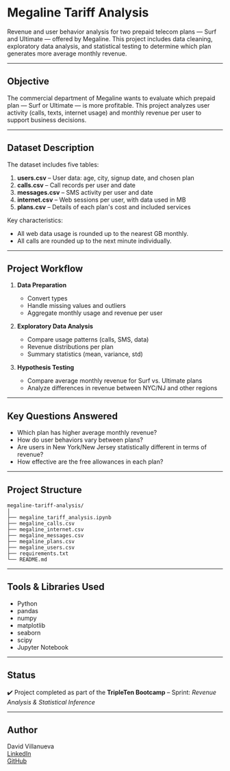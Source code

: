 #  Megaline Tariff Analysis

Revenue and user behavior analysis for two prepaid telecom plans — Surf and Ultimate — offered by Megaline. This project includes data cleaning, exploratory data analysis, and statistical testing to determine which plan generates more average monthly revenue.

---

##  Objective

The commercial department of Megaline wants to evaluate which prepaid plan — Surf or Ultimate — is more profitable. This project analyzes user activity (calls, texts, internet usage) and monthly revenue per user to support business decisions.

---

##  Dataset Description

The dataset includes five tables:

1. **users.csv** – User data: age, city, signup date, and chosen plan  
2. **calls.csv** – Call records per user and date  
3. **messages.csv** – SMS activity per user and date  
4. **internet.csv** – Web sessions per user, with data used in MB  
5. **plans.csv** – Details of each plan's cost and included services

Key characteristics:
- All web data usage is rounded up to the nearest GB monthly.
- All calls are rounded up to the next minute individually.

---

##  Project Workflow

1. **Data Preparation**
   - Convert types
   - Handle missing values and outliers
   - Aggregate monthly usage and revenue per user

2. **Exploratory Data Analysis**
   - Compare usage patterns (calls, SMS, data)
   - Revenue distributions per plan
   - Summary statistics (mean, variance, std)

3. **Hypothesis Testing**
   - Compare average monthly revenue for Surf vs. Ultimate plans
   - Analyze differences in revenue between NYC/NJ and other regions

---

##  Key Questions Answered

- Which plan has higher average monthly revenue?
- How do user behaviors vary between plans?
- Are users in New York/New Jersey statistically different in terms of revenue?
- How effective are the free allowances in each plan?

---

##  Project Structure

```
megaline-tariff-analysis/
│
├── megaline_tariff_analysis.ipynb
├── megaline_calls.csv
├── megaline_internet.csv
├── megaline_messages.csv
├── megaline_plans.csv
├── megaline_users.csv
├── requirements.txt
└── README.md

```

---

##  Tools & Libraries Used

- Python
- pandas
- numpy
- matplotlib
- seaborn
- scipy
- Jupyter Notebook

---

##  Status

✔️ Project completed as part of the **TripleTen Bootcamp** – Sprint: *Revenue Analysis & Statistical Inference*

---

##  Author

David Villanueva  
[LinkedIn](https://www.linkedin.com/in/david-villanueva-59659727)  
[GitHub](https://github.com/lolapaul)
